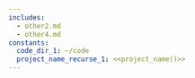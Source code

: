 ```yaml
---
includes:
  - other2.md
  - other4.md
constants:
  code_dir_1: ~/code
  project_name_recurse_1: <<project_name()>>
---
```

